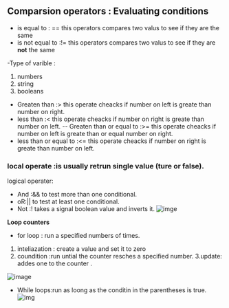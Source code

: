 ## Comparsion operators : Evaluating conditions
- is equal to : ==
this operators compares two valus to see if they are the same 
- is not equal to :!=
this operators compares two valus to see if they are **not** the same

-Type of varible :
1. numbers 
2. string 
3. booleans

- Greaten than :>
this operate cheacks if number on left is greate than number on right.
- less than :<
this operate cheacks if number on right is greate than number on left.
-- Greaten than or equal to :>=
this operate cheacks if number on left is greate than or equal number on right.
- less than or equal to :<=
this operate cheacks if number on right is greate than number on left.



 ### local operate :is usually retrun single value (ture or false).
 logical operater:
 - And :&& to test more than one conditional.
 - oR:|| to test at least one conditional.
 - Not :! takes a signal boolean value and inverts it.
 ![imge](https://i.ytimg.com/vi/JVL6xEzOCrE/maxresdefault.jpg)

**Loop counters**
- for loop : run a specified numbers of times.
 1. inteliazation : create a value and set it to zero
 2. coundition :run untial the counter resches a specified number.
 3.update: addes one to the counter .

![image](https://media.geeksforgeeks.org/wp-content/uploads/20191108131134/For-Loop.jpg)

- While loops:run as loong as the conditin in the parentheses is true.
![img](https://pythonprogramminglanguage.com/wp-content/uploads/2017/06/while-loop-1.png)